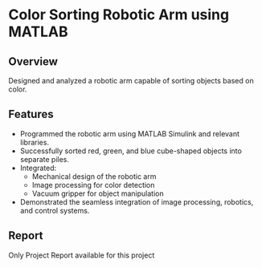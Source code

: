 # Color Sorting Robotic Arm using MATLAB

## Overview
Designed and analyzed a robotic arm capable of sorting objects based on color.

## Features
- Programmed the robotic arm using MATLAB Simulink and relevant libraries.
- Successfully sorted red, green, and blue cube-shaped objects into separate piles.
- Integrated:
  - Mechanical design of the robotic arm
  - Image processing for color detection
  - Vacuum gripper for object manipulation
- Demonstrated the seamless integration of image processing, robotics, and control systems.

## Report
Only Project Report available for this project

